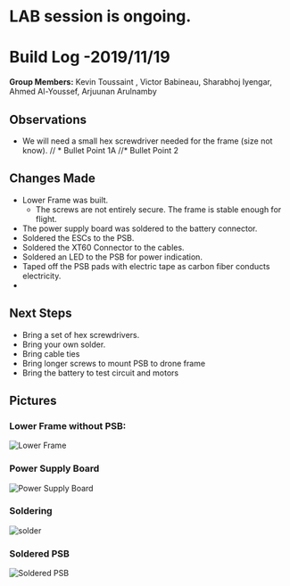   # LAB session is ongoing.
  # Build Log -2019/11/19 
    
   **Group Members:**  Kevin Toussaint , Victor Babineau, Sharabhoj Iyengar, Ahmed Al-Youssef, Arjuunan Arulnamby
  
   ## Observations
    
   * We will need a small hex screwdriver needed for the frame (size not know).
   //  * Bullet Point 1A
   //* Bullet Point 2
    
   ## Changes Made
    
   * Lower Frame was built.
     * The screws are not entirely secure. The frame is stable enough for flight.
   * The power supply board was soldered to the battery connector.
   * Soldered the ESCs to the PSB.
   * Soldered the XT60 Connector to the cables.
   * Soldered an LED to the PSB for power indication.
   * Taped off the PSB pads with electric tape as carbon fiber conducts electricity.
   *
   
   ## Next Steps
   
   * Bring a set of hex screwdrivers.
   * Bring your own solder.
   * Bring cable ties
   * Bring longer screws to mount PSB to drone frame
   * Bring the battery to test circuit and motors
   

   ## Pictures
   
   ### Lower Frame without PSB:
    
   ![Lower Frame](https://github.com/uOttawaDrone/drone-fall-2019/blob/master/docs/Lab%20Picture/Lower%20frame.jpg "Lower Frame")
   
   ### Power Supply Board
   
   ![Power Supply Board](https://github.com/uOttawaDrone/drone-fall-2019/blob/master/docs/Lab%20Picture/power%20supply%20board.jpg  "PSB picture")
   
   ### Soldering

   ![solder](https://github.com/uOttawaDrone/drone-fall-2019/blob/master/docs/Lab%20Picture/15741868066683635336218587353699.jpg " Soldering ")

   
   ### Soldered PSB
   ![Soldered PSB](https://github.com/uOttawaDrone/drone-fall-2019/blob/master/docs/Lab%20Picture/Soldered%20PSB.PNG?raw=true "Soldered PSB picture")
